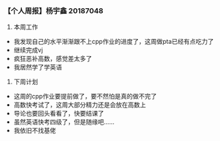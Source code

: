 ### 【个人周报】杨宇鑫 20187048
1. 本周工作
* 我发现自己的水平渐渐跟不上cpp作业的进度了，这周做pta已经有点吃力了
* 继续完成vj
* 疯狂恶补高数，感觉差太多了
* 我居然学了学英语
1. 下周计划
* 这周的cpp作业要提前做了，要不然怕是真的做不完了
* 高数快考试了，这周大部分精力还是会放在高数上
* 导论也要回头看看了，快要结课了
* 虽然英语快考四级了，但是随缘吧……
* 我依旧不找基佬
